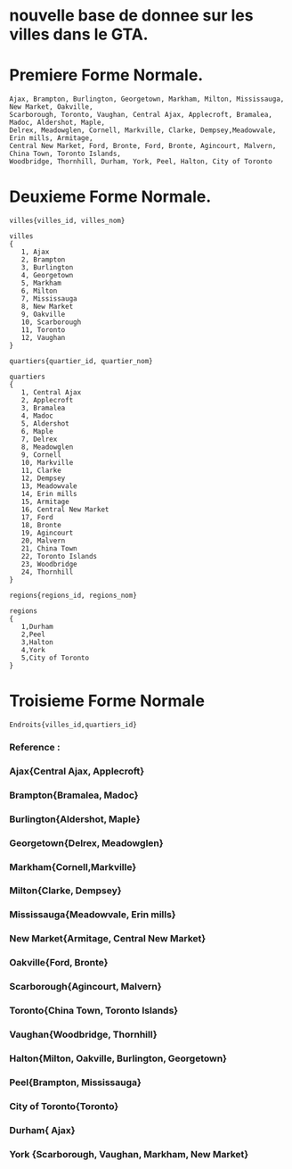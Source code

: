 # nouvelle base de donnee sur les villes dans le GTA. 

# Premiere Forme Normale.
```
Ajax, Brampton, Burlington, Georgetown, Markham, Milton, Mississauga, New Market, Oakville, 
Scarborough, Toronto, Vaughan, Central Ajax, Applecroft, Bramalea, Madoc, Aldershot, Maple,
Delrex, Meadowglen, Cornell, Markville, Clarke, Dempsey,Meadowvale, Erin mills, Armitage, 
Central New Market, Ford, Bronte, Ford, Bronte, Agincourt, Malvern, China Town, Toronto Islands, 
Woodbridge, Thornhill, Durham, York, Peel, Halton, City of Toronto
```
# Deuxieme Forme Normale. 
```
villes{villes_id, villes_nom}

villes
{
   1, Ajax
   2, Brampton
   3, Burlington
   4, Georgetown
   5, Markham
   6, Milton
   7, Mississauga
   8, New Market
   9, Oakville
   10, Scarborough
   11, Toronto
   12, Vaughan
}

quartiers{quartier_id, quartier_nom}

quartiers
{
   1, Central Ajax
   2, Applecroft
   3, Bramalea
   4, Madoc
   5, Aldershot
   6, Maple
   7, Delrex
   8, Meadowglen
   9, Cornell
   10, Markville
   11, Clarke
   12, Dempsey
   13, Meadowvale
   14, Erin mills
   15, Armitage
   16, Central New Market
   17, Ford
   18, Bronte
   19, Agincourt
   20, Malvern
   21, China Town
   22, Toronto Islands
   23, Woodbridge
   24, Thornhill
}

regions{regions_id, regions_nom}

regions 
{
   1,Durham
   2,Peel
   3,Halton
   4,York
   5,City of Toronto
}

```
# Troisieme Forme Normale 
```
Endroits{villes_id,quartiers_id}

```

### Reference :

### Ajax{Central Ajax, Applecroft}
### Brampton{Bramalea, Madoc}
### Burlington{Aldershot, Maple}
### Georgetown{Delrex, Meadowglen}
### Markham{Cornell,Markville}
### Milton{Clarke, Dempsey}
### Mississauga{Meadowvale, Erin mills}
### New Market{Armitage, Central New Market}
### Oakville{Ford, Bronte}
### Scarborough{Agincourt, Malvern}
### Toronto{China Town, Toronto Islands}
### Vaughan{Woodbridge, Thornhill}


### Halton{Milton, Oakville, Burlington, Georgetown}
### Peel{Brampton, Mississauga}
### City of Toronto{Toronto}
### Durham{ Ajax}
### York {Scarborough, Vaughan, Markham, New Market}